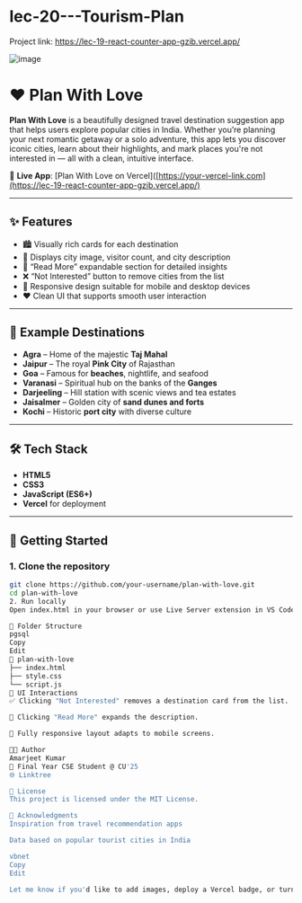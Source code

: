 # lec-20---Tourism-Plan

Project link: https://lec-19-react-counter-app-gzib.vercel.app/


![image](https://github.com/user-attachments/assets/625262ae-0c4e-4b25-86ee-87a33914b301)


# ❤️ Plan With Love

**Plan With Love** is a beautifully designed travel destination suggestion app that helps users explore popular cities in India. Whether you’re planning your next romantic getaway or a solo adventure, this app lets you discover iconic cities, learn about their highlights, and mark places you're not interested in — all with a clean, intuitive interface.

🔗 **Live App**: [Plan With Love on Vercel]([https://your-vercel-link.com](https://lec-19-react-counter-app-gzib.vercel.app/) <!-- Replace with actual link -->

---

## ✨ Features

- 🏙️ Visually rich cards for each destination
- 📍 Displays city image, visitor count, and city description
- 📖 “Read More” expandable section for detailed insights
- ❌ “Not Interested” button to remove cities from the list
- 📱 Responsive design suitable for mobile and desktop devices
- ❤️ Clean UI that supports smooth user interaction

---

## 📸 Example Destinations

- **Agra** – Home of the majestic **Taj Mahal**
- **Jaipur** – The royal **Pink City** of Rajasthan
- **Goa** – Famous for **beaches**, nightlife, and seafood
- **Varanasi** – Spiritual hub on the banks of the **Ganges**
- **Darjeeling** – Hill station with scenic views and tea estates
- **Jaisalmer** – Golden city of **sand dunes and forts**
- **Kochi** – Historic **port city** with diverse culture

---

## 🛠️ Tech Stack

- **HTML5**
- **CSS3**
- **JavaScript (ES6+)**
- **Vercel** for deployment

---

## 🚀 Getting Started

### 1. Clone the repository

```bash
git clone https://github.com/your-username/plan-with-love.git
cd plan-with-love
2. Run locally
Open index.html in your browser or use Live Server extension in VS Code.

📂 Folder Structure
pgsql
Copy
Edit
📁 plan-with-love
├── index.html
├── style.css
└── script.js
🎨 UI Interactions
✅ Clicking "Not Interested" removes a destination card from the list.

📖 Clicking "Read More" expands the description.

📱 Fully responsive layout adapts to mobile screens.

🧑‍💻 Author
Amarjeet Kumar
💼 Final Year CSE Student @ CU'25
🌐 Linktree

📄 License
This project is licensed under the MIT License.

🙌 Acknowledgments
Inspiration from travel recommendation apps

Data based on popular tourist cities in India

vbnet
Copy
Edit

Let me know if you'd like to add images, deploy a Vercel badge, or turn this into a dynamic React app later.

